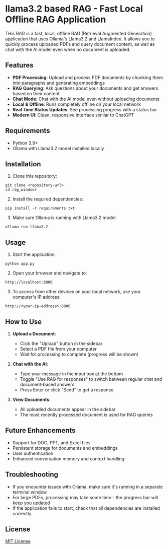 # llama3.2 based RAG - Fast Local Offline RAG Application

THis RAG is a fast, local, offline RAG (Retrieval Augmented Generation) application that uses Ollama's Llama3.2 and LlamaIndex. It allows you to quickly process uploaded PDFs and query document content, as well as chat with the AI model even when no document is uploaded.

## Features

- **PDF Processing**: Upload and process PDF documents by chunking them into paragraphs and generating embeddings
- **RAG Querying**: Ask questions about your documents and get answers based on their content
- **Chat Mode**: Chat with the AI model even without uploading documents
- **Local & Offline**: Runs completely offline on your local network
- **Real-time Status Updates**: See processing progress with a status bar
- **Modern UI**: Clean, responsive interface similar to ChatGPT

## Requirements

- Python 3.9+
- Ollama with Llama3.2 model installed locally

## Installation

1. Clone this repository:
```
git clone <repository-url>
cd rag_windsor
```

2. Install the required dependencies:
```
pip install -r requirements.txt
```

3. Make sure Ollama is running with Llama3.2 model:
```
ollama run llama3.2
```

## Usage

1. Start the application:
```
python app.py
```

2. Open your browser and navigate to:
```
http://localhost:8000
```

3. To access from other devices on your local network, use your computer's IP address:
```
http://<your-ip-address>:8000
```

## How to Use

1. **Upload a Document**:
   - Click the "Upload" button in the sidebar
   - Select a PDF file from your computer
   - Wait for processing to complete (progress will be shown)

2. **Chat with the AI**:
   - Type your message in the input box at the bottom
   - Toggle "Use RAG for responses" to switch between regular chat and document-based answers
   - Press Enter or click "Send" to get a response

3. **View Documents**:
   - All uploaded documents appear in the sidebar
   - The most recently processed document is used for RAG queries

## Future Enhancements

- Support for DOC, PPT, and Excel files
- Persistent storage for documents and embeddings
- User authentication
- Enhanced conversation memory and context handling

## Troubleshooting

- If you encounter issues with Ollama, make sure it's running in a separate terminal window
- For large PDFs, processing may take some time - the progress bar will keep you updated
- If the application fails to start, check that all dependencies are installed correctly

## License

[MIT License](LICENSE)
